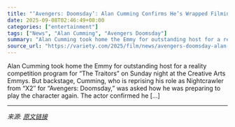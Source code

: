 ```yaml
---
title: "‘Avengers: Doomsday’: Alan Cumming Confirms He’s Wrapped Filming His Nightcrawler Part"
date: 2025-09-08T02:46:49+08:00
categories: ["entertainment"]
tags: ["News", "Alan Cumming", "Avengers Doomsday"]
summary: "Alan Cumming took home the Emmy for outstanding host for a reality competition program for &#8220;The Traitors&#8221; on Sunday night at the Creative Arts Emmys. But backstage, Cumming, who is reprisi"
source_url: "https://variety.com/2025/film/news/avengers-doomsday-alan-cumming-nightcrawler-1236511372/"
---
```


Alan Cumming took home the Emmy for outstanding host for a reality competition program for &#8220;The Traitors&#8221; on Sunday night at the Creative Arts Emmys. But backstage, Cumming, who is reprising his role as Nightcrawler from “X2&#8243; for &#8220;Avengers: Doomsday,&#8221; was asked how he was preparing to play the character again. The actor confirmed he [&#8230;]

---

*来源: [原文链接](https://variety.com/2025/film/news/avengers-doomsday-alan-cumming-nightcrawler-1236511372/)*

